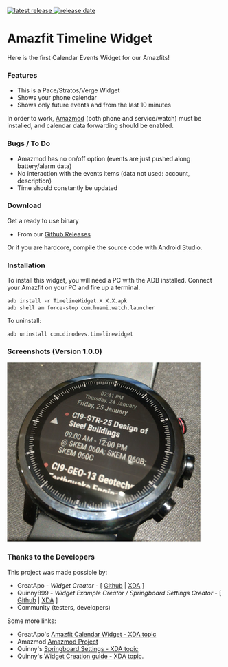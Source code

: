 [![latest release](https://img.shields.io/badge/latest%20release-v1.0.0-green.svg?style=flat-square) ![release date](https://img.shields.io/badge/release%20date-2019.00.00-orange.svg?style=flat-square)](https://github.com/GreatApo/Amazfit-Timeline-Widget/releases/latest)

# Amazfit Timeline Widget

Here is the first Calendar Events Widget for our Amazfits!



### Features
- This is a Pace/Stratos/Verge Widget
- Shows your phone calendar
- Shows only future events and from the last 10 minutes

In order to work, [Amazmod](https://github.com/AmazMod/AmazMod) (both phone and service/watch) must be installed, and calendar data forwarding should be enabled.


### Bugs / To Do
- Amazmod has no on/off option (events are just pushed along battery/alarm data)
- No interaction with the events items (data not used: account, description)
- Time should constantly be updated



### Download

Get a ready to use binary
 - From our [Github Releases](https://github.com/GreatApo/Amazfit-Timeline-Widget/releases/latest)

Or if you are hardcore, compile the source code with Android Studio.



### Installation
To install this widget, you will need a PC with the ADB installed. Connect your Amazfit on your PC and fire up a terminal.

```shell
adb install -r TimelineWidget.X.X.X.apk
adb shell am force-stop com.huami.watch.launcher
```

To uninstall:

```shell
adb uninstall com.dinodevs.timelinewidget
```



### Screenshots (Version 1.0.0)
![Amazfit Timeline Widget v1.0.0](other%20files/TimelineWidget-1.0.0.jpg)



### Thanks to the Developers

This project was made possible by:

 - GreatApo - *Widget Creator* - [ [Github](https://github.com/GreatApo) | [XDA](https://forum.xda-developers.com/member.php?u=3668555) ]
 - Quinny899 - *Widget Example Creator / Springboard Settings Creator* - [ [Github](https://github.com/KieronQuinn) | [XDA](https://forum.xda-developers.com/member.php?u=3563640) ]
 - Community (testers, developers)

Some more links:

 - GreatApo's [Amazfit Calendar Widget - XDA topic](https://forum.xda-developers.com/smartwatch/amazfit/app-widget-calendar-pace-t3751889)
 - Amazmod [Amazmod Project](https://github.com/AmazMod/AmazMod)
 - Quinny's [Springboard Settings - XDA topic](https://forum.xda-developers.com/smartwatch/amazfit/app-springboard-settings-pace-rearrange-t3748651)
 - Quinny's [Widget Creation guide - XDA topic](https://forum.xda-developers.com/smartwatch/amazfit/dev-create-custom-home-screen-pages-pace-t3751731).
